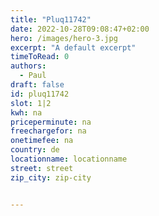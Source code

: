 ```yaml
---
title: "Pluq11742"
date: 2022-10-28T09:08:47+02:00
hero: /images/hero-3.jpg
excerpt: "A default excerpt"
timeToRead: 0
authors:
  - Paul
draft: false
id: pluq11742
slot: 1|2
kwh: na
priceperminute: na
freechargefor: na
onetimefee: na
country: de
locationname: locationname
street: street
zip_city: zip-city


---
```

